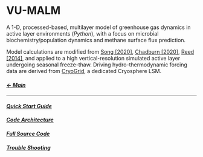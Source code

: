 # VU-MALM

A 1-D, processed-based, multilayer model of greenhouse gas dynamics in active layer environments (_Python_), with a focus on microbial biochemistry/population dynamics and methane surface flux prediction. 

Model calculations are modified from [Song [2020]](https://atmos.sysu.edu.cn/sites/atmos.prod1.dpcms4.sysu.edu.cn/files/inline-files/song-2020-JAMES.pdf), [Chadburn [2020]](https://agupubs.onlinelibrary.wiley.com/doi/epdf/10.1029/2020GB006678), [Reed [2014]](https://www.pnas.org/doi/10.1073/pnas.1313713111), and applied to a high vertical-resolution simulated active layer undergoing seasonal freeze-thaw. Driving hydro-thermodynamic forcing data are derived from [CryoGrid](https://github.com/CryoGrid/CryoGridCommunity_source), a dedicated Cryosphere LSM.

#### _[&larr; Main](index.md)_

---

#### _[Quick Start Guide](quick_start_guide.md)_

#### _[Code Architecture](code_architecture.md)_

#### _[Full Source Code](https://github.com/jeremyaemmett/VU-MALM)_

#### _[Trouble Shooting](trouble_shooting.md)_
